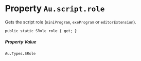 # Property `Au.script.role`

Gets the script role (`miniProgram`, `exeProgram` or `editorExtension`).

```
public static SRole role { get; }
```

##### Property Value

`Au.Types.SRole`